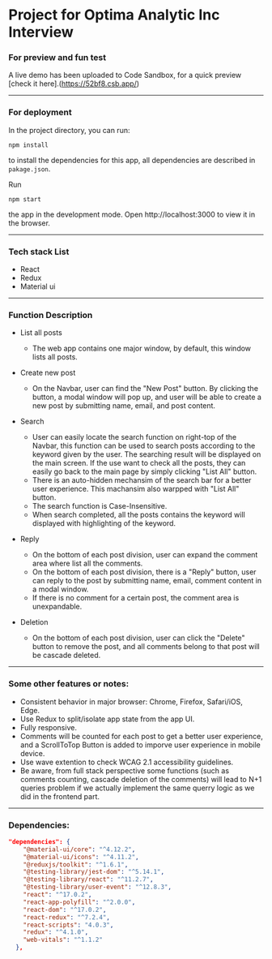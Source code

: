 # Project for Optima Analytic Inc Interview 

### For preview and fun test
A live demo has been uploaded to Code Sandbox, for a quick preview [check it here].(https://52bf8.csb.app/)

---
### For deployment
In the project directory, you can run:
```
npm install
```
to install the dependencies for this app, all dependencies are described in `pakage.json`.


Run
```
npm start
```
the app in the development mode.
Open http://localhost:3000 to view it in the browser.

---
### Tech stack List
- React
- Redux
- Material ui


---
### Function Description

- List all posts
  - The web app contains one major window, by default, this window lists all posts. 

- Create new post
  - On the Navbar, user can find the "New Post" button. By clicking the button, a modal window will pop up, and user will be able to create a new post by submitting name, email, and post content.


- Search
  - User can easily locate the search function on right-top of the Navbar, this function can be used to search posts according to the keyword given by the user. The searching result will be displayed on the main screen. If the use want to check all the posts, they can easily go back to the main page by simply clicking "List All" button. 
  - There is an auto-hidden mechansim of the search bar for a better user experience. This machansim also warpped with "List All" button.
  - The search function is Case-Insensitive.
  - When search completed, all the posts contains the keyword will displayed with highlighting of the keyword.

- Reply
  - On the bottom of each post division, user can expand the comment area where list all the comments.
  - On the bottom of each post division, there is a "Reply" button, user can reply to the post by submitting name, email, comment content in a modal window.
  - If there is no comment for a certain post, the comment area is unexpandable. 

- Deletion
  - On the bottom of each post division, user can click the "Delete" button to remove the post, and all comments belong to that post will be cascade deleted.


---
### Some other features or notes:
- Consistent behavior in major browser: Chrome, Firefox, Safari/iOS, Edge.
- Use Redux to split/isolate app state from the app UI.
- Fully responsive.
- Comments will be counted for each post to get a better user experience, and a ScrollToTop Button is added to imporve user experience in mobile device.
- Use wave extention to check WCAG 2.1 accessibility guidelines.
- Be aware, from full stack perspective some functions (such as comments counting, cascade deletion of the comments) will lead to N+1 queries problem if we actually implement the same querry logic as we did in the frontend part. 


---
### Dependencies:
```JSON
"dependencies": {
    "@material-ui/core": "^4.12.2",
    "@material-ui/icons": "^4.11.2",
    "@reduxjs/toolkit": "^1.6.1",
    "@testing-library/jest-dom": "^5.14.1",
    "@testing-library/react": "^11.2.7",
    "@testing-library/user-event": "^12.8.3",
    "react": "^17.0.2",
    "react-app-polyfill": "^2.0.0",
    "react-dom": "^17.0.2",
    "react-redux": "^7.2.4",
    "react-scripts": "4.0.3",
    "redux": "^4.1.0",
    "web-vitals": "^1.1.2"
  },
```
